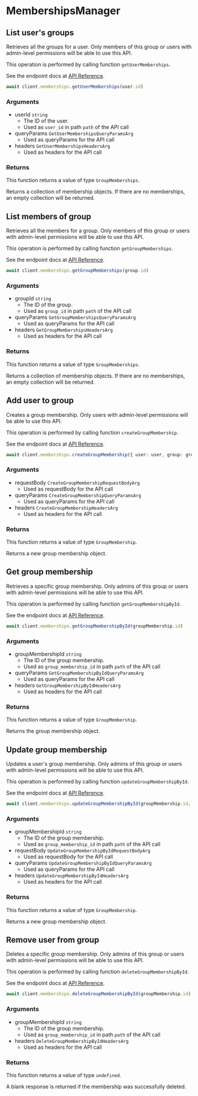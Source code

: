 # MembershipsManager

## List user&#x27;s groups

Retrieves all the groups for a user. Only members of this
group or users with admin-level permissions will be able to
use this API.

This operation is performed by calling function `getUserMemberships`.

See the endpoint docs at
[API Reference](https://developer.box.com/reference/get-users-id-memberships/).

<!-- sample get_users_id_memberships -->
```ts
await client.memberships.getUserMemberships(user.id)
```

### Arguments

- userId `string`
  - The ID of the user.
  - Used as `user_id` in path `path` of the API call
- queryParams `GetUserMembershipsQueryParamsArg`
  - Used as queryParams for the API call
- headers `GetUserMembershipsHeadersArg`
  - Used as headers for the API call


### Returns

This function returns a value of type `GroupMemberships`.

Returns a collection of membership objects. If there are no
memberships, an empty collection will be returned.


## List members of group

Retrieves all the members for a group. Only members of this
group or users with admin-level permissions will be able to
use this API.

This operation is performed by calling function `getGroupMemberships`.

See the endpoint docs at
[API Reference](https://developer.box.com/reference/get-groups-id-memberships/).

<!-- sample get_groups_id_memberships -->
```ts
await client.memberships.getGroupMemberships(group.id)
```

### Arguments

- groupId `string`
  - The ID of the group.
  - Used as `group_id` in path `path` of the API call
- queryParams `GetGroupMembershipsQueryParamsArg`
  - Used as queryParams for the API call
- headers `GetGroupMembershipsHeadersArg`
  - Used as headers for the API call


### Returns

This function returns a value of type `GroupMemberships`.

Returns a collection of membership objects. If there are no
memberships, an empty collection will be returned.


## Add user to group

Creates a group membership. Only users with
admin-level permissions will be able to use this API.

This operation is performed by calling function `createGroupMembership`.

See the endpoint docs at
[API Reference](https://developer.box.com/reference/post-group-memberships/).

<!-- sample post_group_memberships -->
```ts
await client.memberships.createGroupMembership({ user: user, group: group } satisfies CreateGroupMembershipRequestBodyArg)
```

### Arguments

- requestBody `CreateGroupMembershipRequestBodyArg`
  - Used as requestBody for the API call
- queryParams `CreateGroupMembershipQueryParamsArg`
  - Used as queryParams for the API call
- headers `CreateGroupMembershipHeadersArg`
  - Used as headers for the API call


### Returns

This function returns a value of type `GroupMembership`.

Returns a new group membership object.


## Get group membership

Retrieves a specific group membership. Only admins of this
group or users with admin-level permissions will be able to
use this API.

This operation is performed by calling function `getGroupMembershipById`.

See the endpoint docs at
[API Reference](https://developer.box.com/reference/get-group-memberships-id/).

<!-- sample get_group_memberships_id -->
```ts
await client.memberships.getGroupMembershipById(groupMembership.id)
```

### Arguments

- groupMembershipId `string`
  - The ID of the group membership.
  - Used as `group_membership_id` in path `path` of the API call
- queryParams `GetGroupMembershipByIdQueryParamsArg`
  - Used as queryParams for the API call
- headers `GetGroupMembershipByIdHeadersArg`
  - Used as headers for the API call


### Returns

This function returns a value of type `GroupMembership`.

Returns the group membership object.


## Update group membership

Updates a user&#x27;s group membership. Only admins of this
group or users with admin-level permissions will be able to
use this API.

This operation is performed by calling function `updateGroupMembershipById`.

See the endpoint docs at
[API Reference](https://developer.box.com/reference/put-group-memberships-id/).

<!-- sample put_group_memberships_id -->
```ts
await client.memberships.updateGroupMembershipById(groupMembership.id, { role: &quot;admin&quot; as UpdateGroupMembershipByIdRequestBodyArgRoleField } satisfies UpdateGroupMembershipByIdRequestBodyArg)
```

### Arguments

- groupMembershipId `string`
  - The ID of the group membership.
  - Used as `group_membership_id` in path `path` of the API call
- requestBody `UpdateGroupMembershipByIdRequestBodyArg`
  - Used as requestBody for the API call
- queryParams `UpdateGroupMembershipByIdQueryParamsArg`
  - Used as queryParams for the API call
- headers `UpdateGroupMembershipByIdHeadersArg`
  - Used as headers for the API call


### Returns

This function returns a value of type `GroupMembership`.

Returns a new group membership object.


## Remove user from group

Deletes a specific group membership. Only admins of this
group or users with admin-level permissions will be able to
use this API.

This operation is performed by calling function `deleteGroupMembershipById`.

See the endpoint docs at
[API Reference](https://developer.box.com/reference/delete-group-memberships-id/).

<!-- sample delete_group_memberships_id -->
```ts
await client.memberships.deleteGroupMembershipById(groupMembership.id)
```

### Arguments

- groupMembershipId `string`
  - The ID of the group membership.
  - Used as `group_membership_id` in path `path` of the API call
- headers `DeleteGroupMembershipByIdHeadersArg`
  - Used as headers for the API call


### Returns

This function returns a value of type `undefined`.

A blank response is returned if the membership was
successfully deleted.


